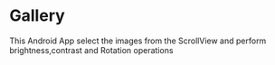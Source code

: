 # Gallery
This Android App select the images from the ScrollView and perform brightness,contrast and Rotation operations
